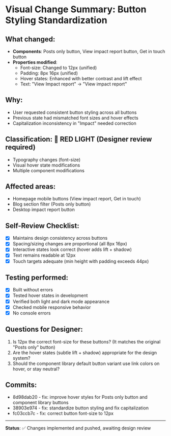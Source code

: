 # Visual Change Summary: Button Styling Standardization

## What changed:
- **Components**: Posts only button, View impact report button, Get in touch button
- **Properties modified**: 
  - Font-size: Changed to 12px (unified)
  - Padding: 8px 16px (unified)
  - Hover states: Enhanced with better contrast and lift effect
  - Text: "View Impact report" → "View impact report"

## Why:
- User requested consistent button styling across all buttons
- Previous state had mismatched font sizes and hover effects
- Capitalization inconsistency in "Impact" needed correction

## Classification: 🔴 RED LIGHT (Designer review required)
- Typography changes (font-size)
- Visual hover state modifications
- Multiple component modifications

## Affected areas:
- Homepage mobile buttons (View impact report, Get in touch)
- Blog section filter (Posts only button)
- Desktop impact report button

## Self-Review Checklist:
- [x] Maintains design consistency across buttons
- [x] Spacing/sizing changes are proportional (all 8px 16px)
- [x] Interactive states look correct (hover adds lift + shadow)
- [x] Text remains readable at 12px
- [x] Touch targets adequate (min height with padding exceeds 44px)

## Testing performed:
- [x] Built without errors
- [x] Tested hover states in development
- [x] Verified both light and dark mode appearance
- [x] Checked mobile responsive behavior
- [x] No console errors

## Questions for Designer:
1. Is 12px the correct font-size for these buttons? (It matches the original "Posts only" button)
2. Are the hover states (subtle lift + shadow) appropriate for the design system?
3. Should the component library default button variant use link colors on hover, or stay neutral?

## Commits:
- 8d98dab20 - fix: improve hover styles for Posts only button and component library buttons
- 38903e974 - fix: standardize button styling and fix capitalization  
- fc03ccb7c - fix: correct button font-size to 12px

---

**Status**: ✅ Changes implemented and pushed, awaiting design review